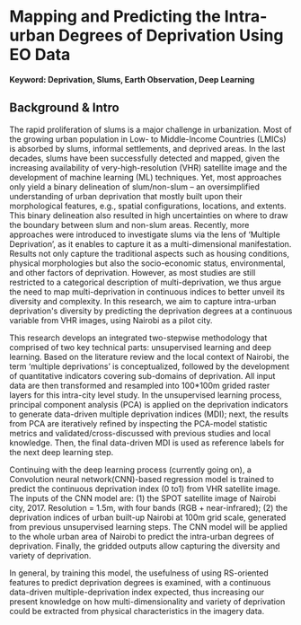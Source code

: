 # Mapping and Predicting the Intra-urban Degrees of Deprivation Using EO Data

**Keyword: Deprivation, Slums, Earth Observation, Deep Learning**  

## Background & Intro
The rapid proliferation of slums is a major challenge in urbanization. Most of the growing urban population in Low- to Middle-Income Countries (LMICs) is absorbed by slums, informal settlements, and deprived areas. In the last decades, slums have been successfully detected and mapped, given the increasing availability of very-high-resolution (VHR) satellite image and the development of machine learning (ML) techniques. Yet, most approaches only yield a binary delineation of slum/non-slum – an oversimplified understanding of urban deprivation that mostly built upon their morphological features, e.g., spatial configurations, locations, and extents. This binary delineation also resulted in high uncertainties on where to draw the boundary between slum and non-slum areas. Recently, more approaches were introduced to investigate slums via the lens of ‘Multiple Deprivation’, as it enables to capture it as a multi-dimensional manifestation. Results not only capture the traditional aspects such as housing conditions, physical morphologies but also the socio-economic status, environmental, and other factors of deprivation. However, as most studies are still restricted to a categorical description of multi-deprivation, we thus argue the need to map multi-deprivation in continuous indices to better unveil its diversity and complexity. In this research, we aim to capture intra-urban deprivation's diversity by predicting the deprivation degrees at a continuous variable from VHR images, using Nairobi as a pilot city. 

This research develops an integrated two-stepwise methodology that comprised of two key technical parts: unsupervised learning and deep learning. Based on the literature review and the local context of Nairobi, the term ‘multiple deprivations’ is conceptualized, followed by the development of quantitative indicators covering sub-domains of deprivation. All input data are then transformed and resampled into 100*100m grided raster layers for this intra-city level study. In the unsupervised learning process, principal component analysis (PCA) is applied on the deprivation indicators to generate data-driven multiple deprivation indices (MDI); next, the results from PCA are iteratively refined by inspecting the PCA-model statistic metrics and validated/cross-discussed with previous studies and local knowledge. Then, the final data-driven MDI is used as reference labels for the next deep learning step. 

Continuing with the deep learning process (currently going on), a Convolution neural network(CNN)-based regression model is trained to predict the continuous deprivation index (0 to1) from VHR satellite image. The inputs of the CNN model are: (1) the SPOT satellite image of Nairobi city, 2017. Resolution = 1.5m, with four bands (RGB + near-infrared); (2) the deprivation indices of urban built-up Nairobi at 100m grid scale, generated from previous unsupervised learning steps. The CNN model will be applied to the whole urban area of Nairobi to predict the intra-urban degrees of deprivation. Finally, the gridded outputs allow capturing the diversity and variety of deprivation.  

In general, by training this model, the usefulness of using RS-oriented features to predict deprivation degrees is examined, with a continuous data-driven multiple-deprivation index expected, thus increasing our present knowledge on how multi-dimensionality and variety of deprivation could be extracted from physical characteristics in the imagery data.


